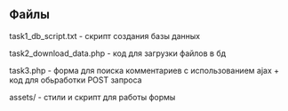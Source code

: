 ## Файлы
task1_db_script.txt - скрипт создания базы данных

task2_download_data.php - код для загрузки файлов в бд

task3.php - форма для поиска комментариев с использованием ajax + код для обьработки POST запроса

assets/ - стили и скрипт для работы формы
